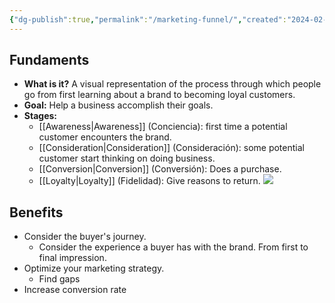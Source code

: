 ```yaml
---
{"dg-publish":true,"permalink":"/marketing-funnel/","created":"2024-02-29T18:31:56.965+01:00","updated":"2024-05-01T00:11:27.000+02:00"}
---
```


## Fundaments
- **What is it?** A visual representation of the process through which people go from first learning about a brand to becoming loyal customers.
- **Goal:** Help a business accomplish their goals.
- **Stages:**
	- [[Awareness\|Awareness]] (Conciencia): first time a potential customer encounters the brand.
	- [[Consideration\|Consideration]] (Consideración): some potential customer start thinking on doing business.
	- [[Conversion\|Conversion]] (Conversión): Does a purchase.
	- [[Loyalty\|Loyalty]] (Fidelidad): Give reasons to return.
	![](https://i.imgur.com/9SWuBk8.png)
## Benefits
- Consider the buyer's journey. 
	- Consider the experience a buyer has with the brand. From first to final impression.
- Optimize your marketing strategy. 
	- Find gaps
- Increase conversion rate